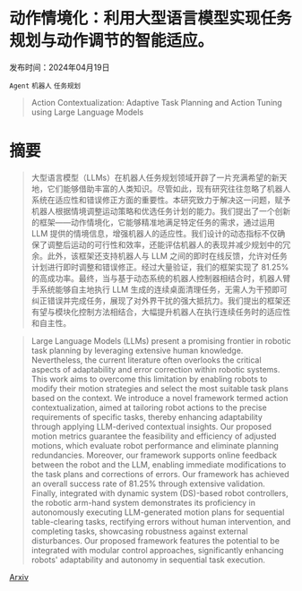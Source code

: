 # 动作情境化：利用大型语言模型实现任务规划与动作调节的智能适应。

发布时间：2024年04月19日

`Agent` `机器人` `任务规划`

> Action Contextualization: Adaptive Task Planning and Action Tuning using Large Language Models

# 摘要

> 大型语言模型（LLMs）在机器人任务规划领域开辟了一片充满希望的新天地，它们能够借助丰富的人类知识。尽管如此，现有研究往往忽略了机器人系统在适应性和错误修正方面的重要性。本研究致力于解决这一问题，赋予机器人根据情境调整运动策略和优选任务计划的能力。我们提出了一个创新的框架——动作情境化，它能够精准地满足特定任务的需求，通过运用 LLM 提供的情境信息，增强机器人的适应性。我们设计的动态指标不仅确保了调整后运动的可行性和效率，还能评估机器人的表现并减少规划中的冗余。此外，该框架还支持机器人与 LLM 之间的即时在线反馈，允许对任务计划进行即时调整和错误修正。经过大量验证，我们的框架实现了 81.25% 的高成功率。最终，当与基于动态系统的机器人控制器相结合时，机器人臂手系统能够自主地执行 LLM 生成的连续桌面清理任务，无需人为干预即可纠正错误并完成任务，展现了对外界干扰的强大抵抗力。我们提出的框架还有望与模块化控制方法相结合，大幅提升机器人在执行连续任务时的适应性和自主性。

> Large Language Models (LLMs) present a promising frontier in robotic task planning by leveraging extensive human knowledge. Nevertheless, the current literature often overlooks the critical aspects of adaptability and error correction within robotic systems. This work aims to overcome this limitation by enabling robots to modify their motion strategies and select the most suitable task plans based on the context. We introduce a novel framework termed action contextualization, aimed at tailoring robot actions to the precise requirements of specific tasks, thereby enhancing adaptability through applying LLM-derived contextual insights. Our proposed motion metrics guarantee the feasibility and efficiency of adjusted motions, which evaluate robot performance and eliminate planning redundancies. Moreover, our framework supports online feedback between the robot and the LLM, enabling immediate modifications to the task plans and corrections of errors. Our framework has achieved an overall success rate of 81.25% through extensive validation. Finally, integrated with dynamic system (DS)-based robot controllers, the robotic arm-hand system demonstrates its proficiency in autonomously executing LLM-generated motion plans for sequential table-clearing tasks, rectifying errors without human intervention, and completing tasks, showcasing robustness against external disturbances. Our proposed framework features the potential to be integrated with modular control approaches, significantly enhancing robots' adaptability and autonomy in sequential task execution.

[Arxiv](https://arxiv.org/abs/2404.13191)